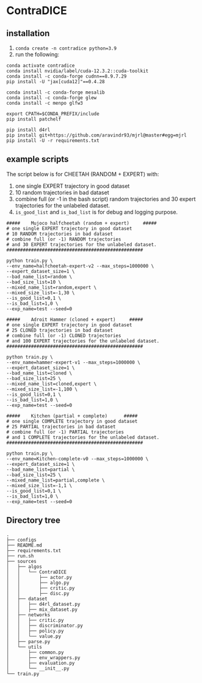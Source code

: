 # ContraDICE


## installation
1. ```conda create -n contradice python=3.9```
2. run the following:
```
conda activate contradice
conda install nvidia/label/cuda-12.3.2::cuda-toolkit
conda install -c conda-forge cudnn==8.9.7.29
pip install -U "jax[cuda12]"==0.4.28

conda install -c conda-forge mesalib
conda install -c conda-forge glew
conda install -c menpo glfw3

export CPATH=$CONDA_PREFIX/include
pip install patchelf

pip install d4rl
pip install git+https://github.com/aravindr93/mjrl@master#egg=mjrl
pip install -U -r requirements.txt
```

## example scripts

The script below is for CHEETAH (RANDOM + EXPERT) with:

1. one single EXPERT trajectory in good dataset
2. 10 random trajectories in bad dataset
3. combine full (or -1 in the bash script) random trajectories and 30 expert trajectories for the unlabeled dataset.
4. `is_good_list` and `is_bad_list` is for debug and logging purpose.

```
#####    Mujoco halfcheetah (random + expert)     #####
# one single EXPERT trajectory in good dataset
# 10 RANDOM trajectories in bad dataset
# combine full (or -1) RANDOM trajectories 
# and 30 EXPERT trajectories for the unlabeled dataset.
##################################################

python train.py \
--env_name=halfcheetah-expert-v2 --max_steps=1000000 \
--expert_dataset_size=1 \
--bad_name_list=random \
--bad_size_list=10 \
--mixed_name_list=random,expert \
--mixed_size_list=-1,30 \
--is_good_list=0,1 \
--is_bad_list=1,0 \
--exp_name=test --seed=0
```

```
#####    Adroit Hammer (cloned + expert)     #####
# one single EXPERT trajectory in good dataset
# 25 CLONED trajectories in bad dataset
# combine full (or -1) CLONED trajectories 
# and 100 EXPERT trajectories for the unlabeled dataset.
##################################################

python train.py \
--env_name=hammer-expert-v1 --max_steps=1000000 \
--expert_dataset_size=1 \
--bad_name_list=cloned \
--bad_size_list=25 \
--mixed_name_list=cloned,expert \
--mixed_size_list=-1,100 \
--is_good_list=0,1 \
--is_bad_list=1,0 \
--exp_name=test --seed=0
```

```
#####    Kitchen (partial + complete)      #####
# one single COMPLETE trajectory in good dataset
# 25 PARTIAL trajectories in bad dataset
# combine full (or -1) PARTIAL trajectories 
# and 1 COMPLETE trajectories for the unlabeled dataset.
##################################################

python train.py \
--env_name=Kitchen-complete-v0 --max_steps=1000000 \
--expert_dataset_size=1 \
--bad_name_list=partial \
--bad_size_list=25 \
--mixed_name_list=partial,complete \
--mixed_size_list=-1,1 \
--is_good_list=0,1 \
--is_bad_list=1,0 \
--exp_name=test --seed=0
```

## Directory tree

```
.
├── configs
├── README.md
├── requirements.txt
├── run.sh
├── sources
│   ├── algos
│   │   └── ContraDICE
│   │       ├── actor.py
│   │       ├── algo.py
│   │       ├── critic.py
│   │       ├── disc.py
│   ├── dataset
│   │   ├── d4rl_dataset.py
│   │   ├── mix_dataset.py
│   ├── networks
│   │   ├── critic.py
│   │   ├── discriminator.py
│   │   ├── policy.py
│   │   └── value.py
│   ├── parse.py
│   └── utils
│       ├── common.py
│       ├── env_wrappers.py
│       ├── evaluation.py
│       └── __init__.py
└── train.py
```